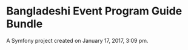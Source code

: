 Bangladeshi Event Program Guide Bundle
=================

A Symfony project created on January 17, 2017, 3:09 pm.
